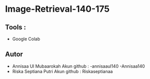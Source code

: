 # Image-Retrieval-140-175

## Tools : 
- Google Colab

## Autor
- Annisaa Ul Mubaarokah 
Akun github : -annisaaul140 -Annisaa140
- Riska Septiana Putri
Akun github : Riskaseptianaa
